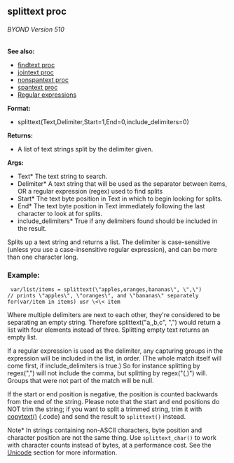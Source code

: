 ## splittext proc 
###### BYOND Version 510
**See also:**
*   [findtext proc](/ref/proc/findtext.md) 
*   [jointext proc](/ref/proc/jointext.md) 
*   [nonspantext proc](/ref/proc/nonspantext.md) 
*   [spantext proc](/ref/proc/spantext.md) 
*   [Regular expressions](/ref/%7Bnotes%7D/regex.md) 
<!-- -->
**Format:**
*   splittext(Text,Delimiter,Start=1,End=0,include_delimiters=0)
<!-- -->
**Returns:**
*   A list of text strings split by the delimiter given.
<!-- -->
**Args:**
*   Text* The text string to search.
*   Delimiter* A text string that will be used as the separator between
    items, OR a regular expression (regex) used to find splits
*   Start* The text byte position in Text in which to begin looking for
    splits.
*   End* The text byte position in Text immediately following the last
    character to look at for splits.
*   include_delimiters* True if any delimiters found should be included
    in the result.


Splits up a text string and returns a list. The delimiter is
case-sensitive (unless you use a case-insensitive regular expression),
and can be more than one character long.
### Example:

```
 var/list/items = splittext(\"apples,oranges,bananas\", \",\")
// prints \"apples\", \"oranges\", and \"bananas\" separately
for(var/item in items) usr \<\< item 
```
 

Where multiple
delimiters are next to each other, they\'re considered to be separating
an empty string. Therefore splittext(\"a,,b,c\", \",\") would return a
list with four elements instead of three. Splitting empty text returns
an empty list. 

If a regular expression is used as the
delimiter, any capturing groups in the expression will be included in
the list, in order. (The whole match itself will come first, if
include_delimiters is true.) So for instance splitting by regex(\",\")
will not include the comma, but splitting by regex(\"(,)\") will. Groups
that were not part of the match will be null. 

If the start or
end position is negative, the position is counted backwards from the end
of the string. Please note that the start and end positions do NOT trim
the string; if you want to split a trimmed string, trim it with
[copytext()](/ref/proc/copytext.md) {.code} and send the result to
`splittext()` instead. 

Note* In strings containing non-ASCII
characters, byte position and character position are not the same thing.
Use `splittext_char()` to work with character counts instead of bytes,
at a performance cost. See the [Unicode](/ref/%7Bnotes%7D/Unicode.md) section
for more information.
